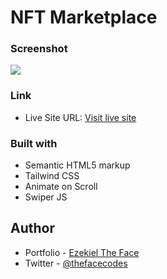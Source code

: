 # NFT Marketplace

### Screenshot

![](./public/screenshot1.png)

### Link

- Live Site URL: [Visit live site](https://nfts-theface.netlify.app)

### Built with

- Semantic HTML5 markup
- Tailwind CSS
- Animate on Scroll
- Swiper JS

## Author

- Portfolio - [Ezekiel The Face](https://thefacecodes.web.app)
- Twitter - [@thefacecodes](https://www.twitter.com/thefacecodes)